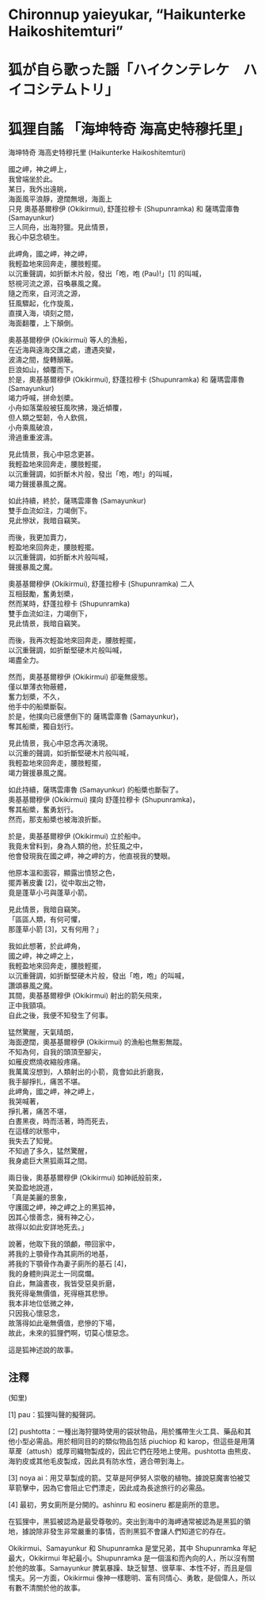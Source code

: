 # Chironnup yaieyukar, “Haikunterke Haikoshitemturi”  
# 狐が自ら歌った謡「ハイクンテレケ　ハイコシテムトリ」  
# 狐狸自謠 「海坤特奇 海高史特穆托里」  

海坤特奇 海高史特穆托里 (Haikunterke Haikoshitemturi)  
  
國之岬，神之岬上，  
我曾端坐於此。  
某日，我外出遠眺，  
海面風平浪靜，遼闊無垠，海面上  
只見 奧基基爾穆伊 (Okikirmui), 舒蓬拉穆卡 (Shupunramka) 和 薩瑪雲庫魯 (Samayunkur)  
三人同舟，出海狩獵。見此情景，  
我心中惡念頓生。  
  
此岬角，國之岬，神之岬，  
我輕盈地來回奔走，腰肢輕擺。  
以沉重聲調，如折斷木片般，發出「咆，咆 (Pau)!」[1] 的叫喊，  
怒視河流之源，召喚暴風之魔。  
隨之而來，自河流之源，  
狂風驟起，化作旋風，  
直撲入海，頃刻之間，  
海面翻覆，上下顛倒。  
  
奧基基爾穆伊 (Okikirmui) 等人的漁船，  
在近海與遠海交匯之處，遭遇突變，  
波濤之間，旋轉顛簸。  
巨浪如山，傾覆而下。  
於是，奧基基爾穆伊 (Okikirmui), 舒蓬拉穆卡 (Shupunramka) 和 薩瑪雲庫魯 (Samayunkur)  
竭力呼喊，拼命划槳。  
小舟如落葉般被狂風吹拂，幾近傾覆，  
但人類之堅韌，令人欽佩，  
小舟乘風破浪，  
滑過重重波濤。  
  
見此情景，我心中惡念更甚。  
我輕盈地來回奔走，腰肢輕擺，  
以沉重聲調，如折斷木片般，發出「咆，咆!」的叫喊，  
竭力聲援暴風之魔。  
  
如此持續，終於，薩瑪雲庫魯 (Samayunkur)  
雙手血流如注，力竭倒下。  
見此慘狀，我暗自竊笑。  
  
而後，我更加賣力，  
輕盈地來回奔走，腰肢輕擺。  
以沉重聲調，如折斷木片般叫喊，  
聲援暴風之魔。  
  
奧基基爾穆伊 (Okikirmui), 舒蓬拉穆卡 (Shupunramka) 二人  
互相鼓勵，奮勇划槳，  
然而某時，舒蓬拉穆卡 (Shupunramka)  
雙手血流如注，力竭倒下，  
見此情景，我暗自竊笑。  
  
而後，我再次輕盈地來回奔走，腰肢輕擺，  
以沉重聲調，如折斷堅硬木片般叫喊，  
竭盡全力。  
  
然而，奧基基爾穆伊 (Okikirmui) 卻毫無疲態。  
僅以單薄衣物蔽體，  
奮力划槳，不久，  
他手中的船槳斷裂。  
於是，他撲向已疲憊倒下的 薩瑪雲庫魯 (Samayunkur)，  
奪其船槳，獨自划行。  
  
見此情景，我心中惡念再次湧現。  
以沉重的聲調，如折斷堅硬木片般叫喊，  
我輕盈地來回奔走，腰肢輕擺，  
竭力聲援暴風之魔。  
  
如此持續，薩瑪雲庫魯 (Samayunkur) 的船槳也斷裂了。  
奧基基爾穆伊 (Okikirmui) 撲向 舒蓬拉穆卡 (Shupunramka)，  
奪其船槳，奮勇划行。  
然而，那支船槳也被海浪折斷。  
  
於是，奧基基爾穆伊 (Okikirmui) 立於船中。  
我竟未曾料到，身為人類的他，於狂風之中，  
他會發現我在國之岬，神之岬的方，他直視我的雙眼。  
  
他原本溫和面容，顯露出憤怒之色，  
擺弄著皮囊 [2]，從中取出之物，  
竟是蓬草小弓與蓬草小箭。  
  
見此情景，我暗自竊笑。  
「區區人類，有何可懼，  
那蓬草小箭 [3]，又有何用？」  
  
我如此想著，於此岬角，  
國之岬，神之岬之上，  
我輕盈地來回奔走，腰肢輕擺，  
以沉重聲調，如折斷堅硬木片般，發出「咆，咆」的叫喊，  
讚頌暴風之魔。  
其間，奧基基爾穆伊 (Okikirmui) 射出的箭矢飛來，  
正中我頸項。  
自此之後，我便不知發生了何事。  
  
猛然驚醒，天氣晴朗，  
海面遼闊，奧基基爾穆伊 (Okikirmui) 的漁船也無影無蹤。  
不知為何，自我的頭頂至腳尖，  
如雁皮燃燒收縮般疼痛。  
我萬萬沒想到，人類射出的小箭，竟會如此折磨我，  
我手腳掙扎，痛苦不堪。  
此岬角，國之岬，神之岬上，  
我哭喊著，  
掙扎著，痛苦不堪，  
白晝黑夜，時而活著，時而死去，  
在這樣的狀態中，  
我失去了知覺。  
不知過了多久，猛然驚醒，  
我身處巨大黑狐兩耳之間。  
  
兩日後，奧基基爾穆伊 (Okikirmui) 如神祇般前來，  
笑盈盈地說道，  
「真是美麗的景象，  
守護國之岬，神之岬之上的黑狐神，  
因其心懷善念，擁有神之心，  
故得以如此安詳地死去。」  
  
說著，他取下我的頭顱，帶回家中，  
將我的上顎骨作為其廁所的地基，  
將我的下顎骨作為妻子廁所的基石 [4]，  
我的身體則與泥土一同腐爛。  
自此，無論晝夜，我皆受惡臭折磨，  
我死得毫無價值，死得極其悲慘。  
我本非地位低微之神，  
只因我心懷惡念，  
故落得如此毫無價值，悲慘的下場，  
故此，未來的狐狸們啊，切莫心懷惡念。  
  
這是狐神述說的故事。  

  
## 注釋  
  
(知里)  
  
[1] pau：狐狸叫聲的擬聲詞。  
  
[2] pushtotta：一種出海狩獵時使用的袋狀物品，用於攜帶生火工具、藥品和其他小型必需品。用於相同目的的類似物品包括 piuchiop 和 karop，但這些是用蒲草蓆（attush）或厚司織物製成的，因此它們在陸地上使用。pushtotta 由熊皮、海豹皮或其他毛皮製成，因此具有防水性，適合帶到海上。  
  
[3] noya ai：用艾草製成的箭。艾草是阿伊努人崇敬的植物。據說惡魔害怕被艾草箭擊中，因為它會阻止它們漂走，因此成為長途旅行的必需品。  
  
[4] 最初，男女廁所是分開的。ashinru 和 eosineru 都是廁所的意思。  
  
在狐狸中，黑狐被認為是最受尊敬的。突出到海中的海岬通常被認為是黑狐的領地，據說除非發生非常嚴重的事情，否則黑狐不會讓人們知道它的存在。  
  
Okikirmui、Samayunkur 和 Shupunramka 是堂兄弟，其中 Shupunramka 年紀最大，Okikirmui 年紀最小。Shupunramka 是一個溫和而內向的人，所以沒有關於他的故事。Samayunkur 脾氣暴躁、缺乏智慧、很草率、本性不好，而且是個懦夫。另一方面，Okikirmui 像神一樣聰明、富有同情心、勇敢，是個偉人，所以有數不清關於他的故事。  
